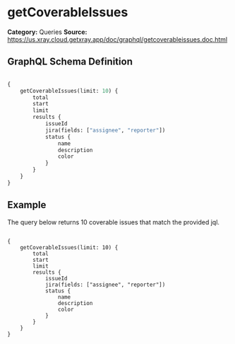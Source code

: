 # getCoverableIssues

**Category:** Queries
**Source:** https://us.xray.cloud.getxray.app/doc/graphql/getcoverableissues.doc.html

## GraphQL Schema Definition

```graphql

{
    getCoverableIssues(limit: 10) {
        total
        start
        limit
        results {
            issueId
            jira(fields: ["assignee", "reporter"])
            status {
                name
                description
                color
            }
        }
    }
}

```

## Example

The query below returns 10 coverable issues that match the provided jql.

```

{
    getCoverableIssues(limit: 10) {
        total
        start
        limit
        results {
            issueId
            jira(fields: ["assignee", "reporter"])
            status {
                name
                description
                color
            }
        }
    }
}

```